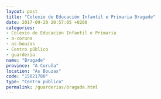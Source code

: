```yaml
---
layout: post
title: "Colexio de Educación Infantil e Primaria Bragade"
date: 2017-09-20 20:57:05 +0200
categories:
- Colexio de Educación Infantil e Primaria
- a-coruna
- as-bouzas
- Centro público
- guarderia
name: "Bragade"
province: "A Coruña"
location: "As Bouzas"
code: "15021780"
type: "Centro público"
permalink: /guarderias/bragade.html
---
```

